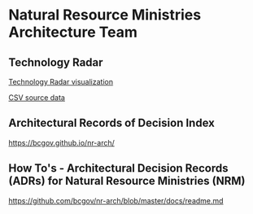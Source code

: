 # Natural Resource Ministries Architecture Team

## Technology Radar
[Technology Radar visualization](https://radar.thoughtworks.com/?sheetId=https%3A%2F%2Fraw.githubusercontent.com%2Fbcgov%2Fnr-arch%2Fmaster%2Fdocs%2FIITTechnologyRadar.csv)

[CSV source data](https://github.com/bcgov/nr-arch/blob/master/docs/IITTechnologyRadar.csv)

## Architectural Records of Decision Index
https://bcgov.github.io/nr-arch/


## How To's - Architectural Decision Records (ADRs) for Natural Resource Ministries (NRM)
https://github.com/bcgov/nr-arch/blob/master/docs/readme.md
